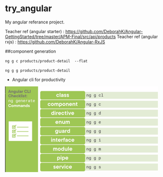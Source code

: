 # try_angular
My angular referance project.

Teacher ref (angular starter) : https://github.com/DeborahK/Angular-GettingStarted/tree/master/APM-Final/src/api/products
Teacher ref (angular rxjs) : https://github.com/DeborahK/Angular-RxJS


##component generation

``ng g c products/product-detail  --flat``

``ng g g products/product-detail``




* Angular cli for productivity

![Client/Server](https://raw.githubusercontent.com/Tomvictor/try_angular/main/ProductManagement/src/assets/ng%20generate.png)



